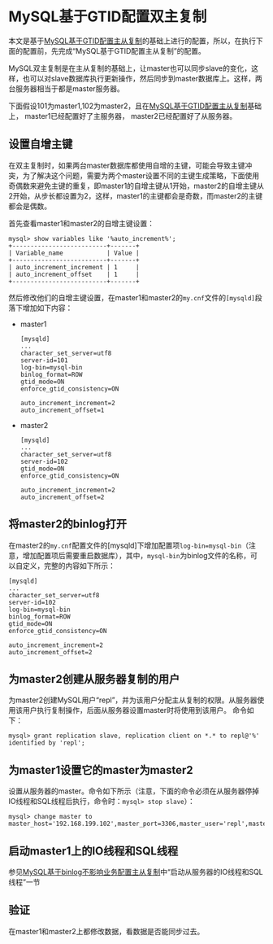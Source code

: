 # MySQL基于GTID配置双主复制
本文是基于[MySQL基于GTID配置主从复制](MySQL基于GTID配置主从复制.md)的基础上进行的配置，所以，在执行下面的配置前，先完成“MySQL基于GTID配置主从复制”的配置。

MySQL双主复制是在主从复制的基础上，让master也可以同步slave的变化，这样，也可以对slave数据库执行更新操作，然后同步到master数据库上。这样，两台服务器相当于都是master服务器。

下面假设101为master1,102为master2，且在[MySQL基于GTID配置主从复制](MySQL基于GTID配置主从复制.md)基础上， master1已经配置好了主服务器， master2已经配置好了从服务器。

## 设置自增主键
在双主复制时，如果两台master数据库都使用自增的主键，可能会导致主键冲突，为了解决这个问题，需要为两个master设置不同的主键生成策略，下面使用奇偶数来避免主键的重复，即master1的自增主键从1开始，master2的自增主键从2开始，从步长都设置为2，这样，master1的主键都会是奇数，而master2的主键都会是偶数。

首先查看master1和master2的自增主键设置：
```
mysql> show variables like '%auto_increment%';
+--------------------------+-------+
| Variable_name            | Value |
+--------------------------+-------+
| auto_increment_increment | 1     |
| auto_increment_offset    | 1     |
+--------------------------+-------+
```

然后修改他们的自增主键设置，在master1和master2的`my.cnf`文件的`[mysqld]`段落下增加如下内容：
- master1
    ```
    [mysqld]
    ...
    character_set_server=utf8
    server-id=101
    log-bin=mysql-bin
    binlog_format=ROW
    gtid_mode=ON
    enforce_gtid_consistency=ON

    auto_increment_increment=2
    auto_increment_offset=1
    ```
- master2
    ```
    [mysqld]
    ...
    character_set_server=utf8
    server-id=102
    gtid_mode=ON
    enforce_gtid_consistency=ON

    auto_increment_increment=2
    auto_increment_offset=2
    ```

## 将master2的binlog打开
在master2的`my.cnf`配置文件的[mysqld]下增加配置项`log-bin=mysql-bin`（注意，增加配置项后需要重启数据库），其中，`mysql-bin`为binlog文件的名称，可以自定义，完整的内容如下所示：
```
[mysqld]
...
character_set_server=utf8
server-id=102
log-bin=mysql-bin
binlog_format=ROW
gtid_mode=ON
enforce_gtid_consistency=ON

auto_increment_increment=2
auto_increment_offset=2
```

## 为master2创建从服务器复制的用户
为master2创建MySQL用户“repl”，并为该用户分配主从复制的权限。从服务器使用该用户执行复制操作，后面从服务器设置master时将使用到该用户。
命令如下：
```
mysql> grant replication slave, replication client on *.* to repl@'%' identified by 'repl';
```

## 为master1设置它的master为master2
设置从服务器的master。命令如下所示（注意，下面的命令必须在从服务器停掉IO线程和SQL线程后执行，命令时：`mysql> stop slave`）：
```
mysql> change master to master_host='192.168.199.102',master_port=3306,master_user='repl',master_password='repl',master_auto_position=1;
```

## 启动master1上的IO线程和SQL线程
参见[MySQL基于binlog不影响业务配置主从复制](MySQL基于binlog不影响业务配置主从复制.md)中“启动从服务器的IO线程和SQL线程”一节


## 验证
在master1和master2上都修改数据，看数据是否能同步过去。
